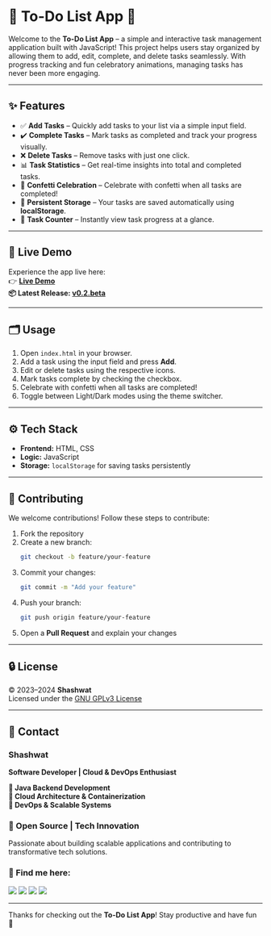 
# 📝 To-Do List App 📅

Welcome to the **To-Do List App** – a simple and interactive task management application built with JavaScript! This project helps users stay organized by allowing them to add, edit, complete, and delete tasks seamlessly. With progress tracking and fun celebratory animations, managing tasks has never been more engaging.

---

## ✨ Features

- ✅ **Add Tasks** – Quickly add tasks to your list via a simple input field.
- ✔️ **Complete Tasks** – Mark tasks as completed and track your progress visually.
- ❌ **Delete Tasks** – Remove tasks with just one click.
- 📊 **Task Statistics** – Get real-time insights into total and completed tasks.
- 🎉 **Confetti Celebration** – Celebrate with confetti when all tasks are completed!
- 💾 **Persistent Storage** – Your tasks are saved automatically using **localStorage**.
- 🔢 **Task Counter** – Instantly view task progress at a glance.

---

## 🚀 Live Demo

Experience the app live here:  
👉 **[Live Demo](https://shashwat-19.github.io/Todo-List/)**<br>
**📦 Latest Release: [v0.2.beta](https://github.com/Shashwat-19/Todo-List/releases/tag/v0.2-beta)**

---

## 🗂️ Usage

1. Open `index.html` in your browser.
2. Add a task using the input field and press **Add**.
3. Edit or delete tasks using the respective icons.
4. Mark tasks complete by checking the checkbox.
5. Celebrate with confetti when all tasks are completed!
6. Toggle between Light/Dark modes using the theme switcher.

---

## ⚙️ Tech Stack

- **Frontend:** HTML, CSS  
- **Logic:** JavaScript  
- **Storage:** `localStorage` for saving tasks persistently

---

## 🤝 Contributing

We welcome contributions! Follow these steps to contribute:

1. Fork the repository
2. Create a new branch:
   ```bash
   git checkout -b feature/your-feature
   ```
3. Commit your changes:
   ```bash
   git commit -m "Add your feature"
   ```
4. Push your branch:
   ```bash
   git push origin feature/your-feature
   ```
5. Open a **Pull Request** and explain your changes

---

## 🔒 License

© 2023–2024 **Shashwat**  
Licensed under the [GNU GPLv3 License](LICENSE)

---

## 📩 Contact  
### Shashwat  
**Software Developer | Cloud & DevOps Enthusiast**

**🔹 Java Backend Development**<br>
**🔹 Cloud Architecture & Containerization**<br>
**🔹 DevOps & Scalable Systems**

### 🚀 Open Source | Tech Innovation  
Passionate about building scalable applications and contributing to transformative tech solutions.

### 📌 Find me here:  
[<img src="https://img.shields.io/badge/GitHub-181717?style=for-the-badge&logo=github&logoColor=white" />](https://github.com/Shashwat-19)  [<img src="https://img.shields.io/badge/LinkedIn-0A66C2?style=for-the-badge&logo=linkedin&logoColor=white" />](https://www.linkedin.com/in/shashwatk1956/)  [<img src="https://img.shields.io/badge/Email-D14836?style=for-the-badge&logo=gmail&logoColor=white" />](mailto:shashwat1956@gmail.com)  [<img src="https://img.shields.io/badge/Hashnode-2962FF?style=for-the-badge&logo=hashnode&logoColor=white" />](https://hashnode.com/@Shashwat56)

---

Thanks for checking out the **To-Do List App**! Stay productive and have fun 🎉
